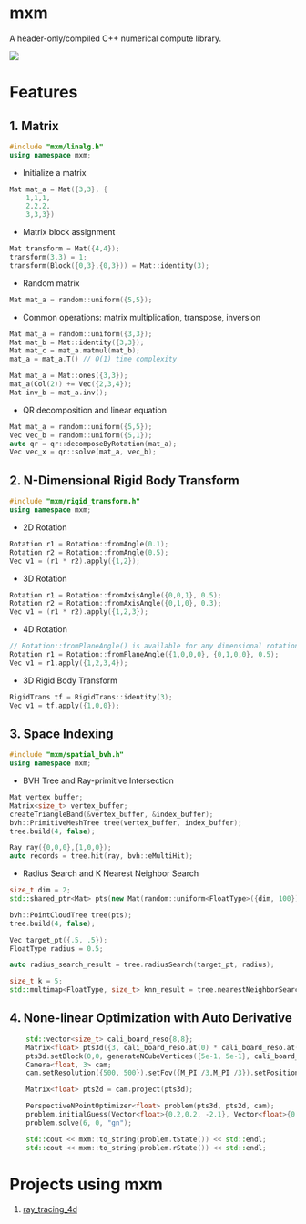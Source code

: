 # mxm

A header-only/compiled C++ numerical compute library.

<img src="https://render.githubusercontent.com/render/math?math=A_{m\times m}">

# Features

## 1. Matrix
```cpp
#include "mxm/linalg.h"
using namespace mxm;
```
- Initialize a matrix

```cpp
Mat mat_a = Mat({3,3}, {
    1,1,1,
    2,2,2,
    3,3,3})
```

- Matrix block assignment

```cpp
Mat transform = Mat({4,4});
transform(3,3) = 1;
transform(Block({0,3},{0,3})) = Mat::identity(3);
```

- Random matrix

```cpp
Mat mat_a = random::uniform({5,5});
```

- Common operations: matrix multiplication, transpose, inversion

```cpp
Mat mat_a = random::uniform({3,3});
Mat mat_b = Mat::identity({3,3});
Mat mat_c = mat_a.matmul(mat_b);
mat_a = mat_a.T() // O(1) time complexity
```

```cpp
Mat mat_a = Mat::ones({3,3});
mat_a(Col(2)) += Vec({2,3,4});
Mat inv_b = mat_a.inv();

```

- QR decomposition and linear equation

```cpp
Mat mat_a = random::uniform({5,5});
Vec vec_b = random::uniform({5,1});
auto qr = qr::decomposeByRotation(mat_a);
Vec vec_x = qr::solve(mat_a, vec_b);
```

## 2. N-Dimensional Rigid Body Transform

```cpp
#include "mxm/rigid_transform.h"
using namespace mxm;
```

- 2D Rotation
```cpp
Rotation r1 = Rotation::fromAngle(0.1);
Rotation r2 = Rotation::fromAngle(0.5);
Vec v1 = (r1 * r2).apply({1,2});
```

- 3D Rotation

```cpp
Rotation r1 = Rotation::fromAxisAngle({0,0,1}, 0.5);
Rotation r2 = Rotation::fromAxisAngle({0,1,0}, 0.3);
Vec v1 = (r1 * r2).apply({1,2,3});
```

- 4D Rotation

```cpp
// Rotation::fromPlaneAngle() is available for any dimensional rotation.
Rotation r1 = Rotation::fromPlaneAngle({1,0,0,0}, {0,1,0,0}, 0.5);
Vec v1 = r1.apply({1,2,3,4});
```

- 3D Rigid Body Transform

```cpp
RigidTrans tf = RigidTrans::identity(3);
Vec v1 = tf.apply({1,0,0});
```

## 3. Space Indexing

```cpp
#include "mxm/spatial_bvh.h"
using namespace mxm;
```

- BVH Tree and Ray-primitive Intersection

```cpp
Mat vertex_buffer;
Matrix<size_t> vertex_buffer;
createTriangleBand(&vertex_buffer, &index_buffer);
bvh::PrimitiveMeshTree tree(vertex_buffer, index_buffer);
tree.build(4, false);

Ray ray({0,0,0},{1,0,0});
auto records = tree.hit(ray, bvh::eMultiHit);
```

- Radius Search and K Nearest Neighbor Search

```cpp
size_t dim = 2;
std::shared_ptr<Mat> pts(new Mat(random::uniform<FloatType>({dim, 100})));

bvh::PointCloudTree tree(pts);
tree.build(4, false);

Vec target_pt({.5, .5});
FloatType radius = 0.5;

auto radius_search_result = tree.radiusSearch(target_pt, radius);

size_t k = 5;
std::multimap<FloatType, size_t> knn_result = tree.nearestNeighborSearch(target_pt, k);
```

## 4. None-linear Optimization with Auto Derivative

```cpp
    std::vector<size_t> cali_board_reso{8,8};
    Matrix<float> pts3d({3, cali_board_reso.at(0) * cali_board_reso.at(1)});
    pts3d.setBlock(0,0, generateNCubeVertices({5e-1, 5e-1}, cali_board_reso) );
    Camera<float, 3> cam;
    cam.setResolution({500, 500}).setFov({M_PI /3,M_PI /3}).setPosition({0, 0, -2});

    Matrix<float> pts2d = cam.project(pts3d);

    PerspectiveNPointOptimizer<float> problem(pts3d, pts2d, cam);
    problem.initialGuess(Vector<float>{0.2,0.2, -2.1}, Vector<float>{0.1, -0.02, 0.05});
    problem.solve(6, 0, "gn");

    std::cout << mxm::to_string(problem.tState()) << std::endl;
    std::cout << mxm::to_string(problem.rState()) << std::endl;
```

# Projects using mxm
1. [ray_tracing_4d](https://github.com/XiaoxingChen/ray_tracing_4d)